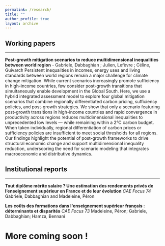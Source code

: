 ```yaml
---
permalink: /research/
title: ""
author_profile: true
layout: archive
---
```


## Working papers
---
**Post-growth mitigation scenarios to reduce multidimensional inequalities between world region** - Gabriele, Dabbaghian ; Julien, Lefèvre ; Céline, Guivarch
Persistent inequalities in incomes, energy uses and living standards between world regions remain a major challenge for climate change mitigation. While current scenarios increasingly promote sufficiency in high-income countries, few consider post-growth transitions that simultaneously enable development in the Global South. Here, we use a hybrid integrated assessment model to explore four global mitigation scenarios that combine regionally differentiated carbon pricing, sufficiency policies, and post-growth strategies. We show that only a scenario featuring post-growth transitions in high-income countries and rapid convergence in productivity across regions reduces multidimensional inequalities to unprecedented low levels — while remaining within a 2°C carbon budget. When taken individually, regional differentiation of carbon prices or sufficiency policies are insufficient to meet social thresholds for all regions. Our findings highlight the potential of post-growth frameworks to drive structural economic change and support multidimensional inequality reduction, underscoring the need for scenario modeling that integrates macroeconomic and distributive dynamics.


## Institutional reports
---
**Tout diplôme mérite salaire ? Une estimation des rendements privés de l’enseignement supérieur en France et de leur évolution** _CAE Focus 74_ Gabriele, Dabbaghian and Madeleine, Péron

**Les coûts des formations dans l'enseignement supérieur français : déterminants et disparités** _CAE Focus 73_ Madeleine, Péron; Gabriele, Dabbaghian; Hamza, Bennani

# More coming soon !